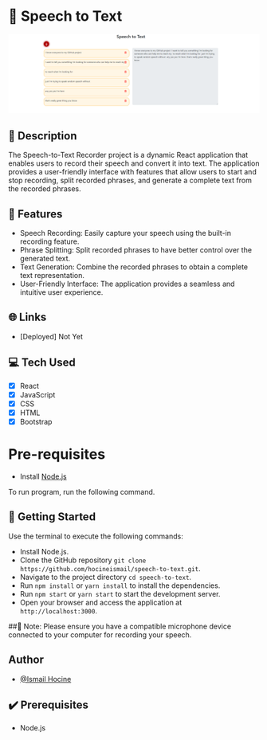 # 🔨 Speech to Text 
 ![alt text](https://github.com/hocineismail/speech-to-text/blob/main/public/example.png?raw=true)
## 📜 Description

The  Speech-to-Text  Recorder project is a dynamic React application that enables users to record their speech and convert it into text. The application provides a user-friendly interface with features that allow users to start and stop recording, split recorded phrases, and generate a complete text from the recorded phrases.

## 🎯 Features
- Speech Recording: Easily capture your speech using the built-in recording feature.
- Phrase Splitting: Split recorded phrases to have better control over the generated text.
- Text Generation: Combine the recorded phrases to obtain a complete text representation.
- User-Friendly Interface: The application provides a seamless and intuitive user experience.

## 🌐 Links

* [Deployed] Not Yet
 

## 💻 Tech Used

- [x] React 
- [x] JavaScript
- [x] CSS
- [x] HTML
- [x] Bootstrap
 
# Pre-requisites 
- Install [Node.js](https://nodejs.org/en/)

To run program, run the following command. 

##  🚀 Getting Started

Use the terminal to execute the following commands:
- Install Node.js.
- Clone the GitHub repository `git clone https://github.com/hocineismail/speech-to-text.git`.
- Navigate to the project directory `cd speech-to-text`.
- Run `npm install` or `yarn install` to install the dependencies.
- Run `npm start` or `yarn start` to start the development server.
- Open your browser and access the application at `http://localhost:3000`.
 
##📝 Note: Please ensure you have a compatible microphone device connected to your computer for recording your speech.

## Author

- [@Ismail Hocine](https://github.com/hocineismail)

## ✔️ Prerequisites

* Node.js
